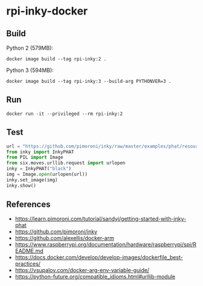 # rpi-inky-docker

## Build

Python 2 (579MB):

``` shell
docker image build --tag rpi-inky:2 .
```

Python 3 (594MB):

``` shell
docker image build --tag rpi-inky:3 --build-arg PYTHONVER=3 .
```

## Run

``` shell
docker run -it --privileged --rm rpi-inky:2
```

## Test

``` python
url = "https://github.com/pimoroni/inky/raw/master/examples/phat/resources/InkypHAT-212x104-bw.png"
from inky import InkyPHAT
from PIL import Image
from six.moves.urllib.request import urlopen
inky = InkyPHAT("black")
img = Image.open(urlopen(url))
inky.set_image(img)
inky.show()

```

## References

- https://learn.pimoroni.com/tutorial/sandyj/getting-started-with-inky-phat
- https://github.com/pimoroni/inky
- https://github.com/alexellis/docker-arm
- https://www.raspberrypi.org/documentation/hardware/raspberrypi/spi/README.md
- https://docs.docker.com/develop/develop-images/dockerfile_best-practices/
- https://vsupalov.com/docker-arg-env-variable-guide/
- https://python-future.org/compatible_idioms.html#urllib-module

